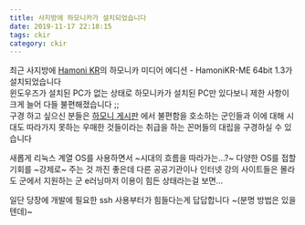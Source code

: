 ```yaml
---
title: 사지방에 하모니카가 설치되었습니다
date: 2019-11-17 22:18:15
tags: ckir
category: ckir
---
```

  
최근 사지방에 [Hamoni KR](https://hamonikr.org/)의 하모니카 미디어 에디션 - HamoniKR-ME 64bit 1.3가 설치되었습니다  
윈도우즈가 설치된 PC가 없는 상태로 하모니카가 설치된 PC만 있다보니 제한 사항이 크게 늘어 다들 불편해졌습니다 ;;  
구경 하고 싶으신 분들은 [하모니 게시판](https://hamonikr.org/index.php?mid=hamoni_board) 에서 불편함을 호소하는 군인들과 이에 대해 시대도 따라가지 못하는 우매한 것들이라는 취급을 하는 꼰머들의 대립을 구경하실 수 있습니다  
  
새롭게 리눅스 계열 OS를 사용하면서 ~시대의 흐름을 따라가는...?~ 다양한 OS를 접할 기회를 ~강제로~ 주는 것 까진 좋은데
다른 공공기관이나 인터넷 강의 사이트들은 몰라도 군에서 지원하는 군 e러닝마저 이용이 힘든 상태라는걸 보면...  
  
일단 당장에 개발에 필요한 ssh 사용부터가 힘들다는게 답답합니다  ~(분명 방법은 있을텐데)~
